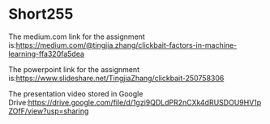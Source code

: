 # Short255

The medium.com link for the assignment is:https://medium.com/@tingjia.zhang/clickbait-factors-in-machine-learning-ffa320fa5dea

The powerpoint link for the assignment is:https://www.slideshare.net/TingjiaZhang/clickbait-250758306

The presentation video stored in Google Drive:https://drive.google.com/file/d/1gzi9QDLdPR2nCXk4dRUSDOU9HV1pZOfF/view?usp=sharing
